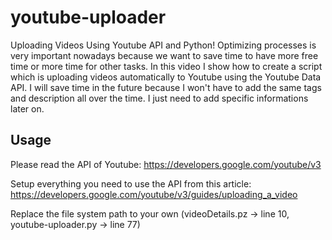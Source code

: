 # youtube-uploader
Uploading Videos Using Youtube API and Python!  Optimizing processes is very important nowadays because we want to save time to have more free time or more time for other tasks.  In this video I show how to create a script which is uploading videos automatically to Youtube using the Youtube Data API.  I will save time in the future because I won't have to add the same tags and description all over the time. I just need to add specific informations later on.

## Usage

Please read the API of Youtube: https://developers.google.com/youtube/v3

Setup everything you need to use the API from this article: https://developers.google.com/youtube/v3/guides/uploading_a_video

Replace the file system path to your own (videoDetails.pz -> line 10, youtube-uploader.py -> line 77)

